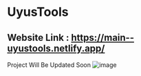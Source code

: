 # UyusTools 

## Website Link : https://main--uyustools.netlify.app/


Project Will Be Updated Soon
![image](https://github.com/user-attachments/assets/31ac8e1f-302a-435f-9ee1-29b1c7688e3b)
